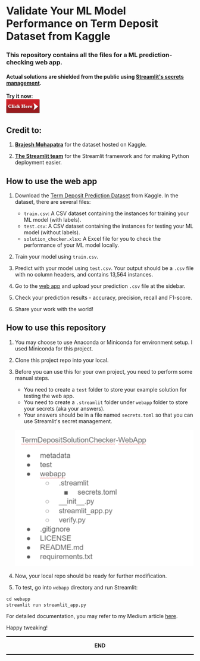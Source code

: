 # Validate Your ML Model Performance on Term Deposit Dataset from Kaggle

### This repository contains all the files for a ML prediction-checking web app.
#### Actual solutions are shielded from the public using [Streamlit's secrets management](https://docs.streamlit.io/en/stable/deploy_streamlit_app.html#secrets-management).

**Try it now**:\
<a href="https://share.streamlit.io/yuenherny/termdepositsolutionchecker-webapp/main/webapp/streamlit_app.py">
<img src="metadata/clickhere.png" width="90">
</a>

## Credit to:
1. [**Brajesh Mohapatra**](https://github.com/brajeshmohapatra) for the dataset hosted on Kaggle.

2. [**The Streamlit team**](https://streamlit.io/) for the Streamlit framework and for making Python deployment easier.

## How to use the web app

1. Download the [Term Deposit Prediction Dataset](https://www.kaggle.com/brajeshmohapatra/term-deposit-prediction-data-set)
from Kaggle. In the dataset, there are several files:
   - `train.csv`: A CSV dataset containing the instances for training your ML model (with labels).
   - `test.csv`: A CSV dataset containing the instances for testing your ML model (without labels).
   - `solution_checker.xlsx`: A Excel file for you to check the performance of your ML model locally.
    
2. Train your model using `train.csv`.

3. Predict with your model using `test.csv`. Your output should be a `.csv` file with no column headers, and contains 
   13,564 instances.
   
4. Go to the [web app](https://share.streamlit.io/yuenherny/termdepositsolutionchecker-webapp/main/webapp/streamlit_app.py)
and upload your prediction `.csv` file at the sidebar.
   
5. Check your prediction results - accuracy, precision, recall and F1-score.

6. Share your work with the world!

## How to use this repository

1. You may choose to use Anaconda or Miniconda for environment setup. I used Miniconda for this project.

2. Clone this project repo into your local.

3. Before you can use this for your own project, you need to perform some manual steps.

   - You need to create a `test` folder to store your example solution for testing the web app.
   - You need to create a `.streamlit` folder under `webapp` folder to store your secrets (aka your answers).
   - Your answers should be in a file named `secrets.toml` so that you can use Streamlit's secret management.
   
   <p align="center">
      <img src="metadata/TermDepoSol_ProjectStructure.png">
   </p>
   
4. Now, your local repo should be ready for further modification.
5. To test, go into `webapp` directory and run Streamlit:
```
cd webapp
streamlit run streamlit_app.py
```

For detailed documentation, you may refer to my Medium 
article [here](https://yuenherny.medium.com/developing-a-ml-model-performance-validation-web-app-using-streamlit-97eb70d8d31).

Happy tweaking!

<hr style="border:1px solid"> </hr>
<p align="center">
   <b>END</b>
</p>
<hr style="border:1px solid"> </hr>